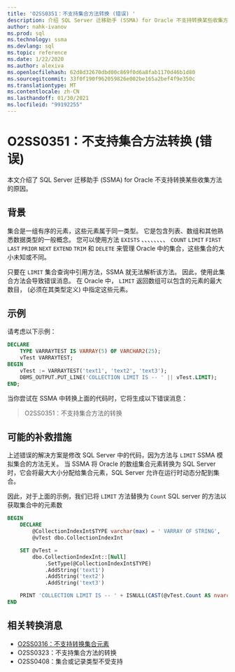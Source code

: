 ```yaml
---
title: 'O2SS0351：不支持集合方法转换 (错误) '
description: 介绍 SQL Server 迁移助手 (SSMA) for Oracle 不支持转换某些收集方法的原因。
author: nahk-ivanov
ms.prod: sql
ms.technology: ssma
ms.devlang: sql
ms.topic: reference
ms.date: 1/22/2020
ms.author: alexiva
ms.openlocfilehash: 62d8d32670dbd00c869f0d6a8fab1170d46b1d80
ms.sourcegitcommit: 33f0f190f962059826e002be165a2bef4f9e350c
ms.translationtype: MT
ms.contentlocale: zh-CN
ms.lasthandoff: 01/30/2021
ms.locfileid: "99192255"
---
```

# <a name="o2ss0351-conversion-of-collection-method-not-supported-error"></a>O2SS0351：不支持集合方法转换 (错误) 

本文介绍了 SQL Server 迁移助手 (SSMA) for Oracle 不支持转换某些收集方法的原因。

## <a name="background"></a>背景

集合是一组有序的元素，这些元素属于同一类型。 它是包含列表、数组和其他熟悉数据类型的一般概念。 您可以使用方法 `EXISTS` 、、、、、、、、 `COUNT` `LIMIT` `FIRST` `LAST` `PRIOR` `NEXT` `EXTEND` `TRIM` 和 `DELETE` 来管理 Oracle 中的集合，这些集合的大小未知或不同。

只要在 `LIMIT` 集合查询中引用方法，SSMA 就无法解析该方法。 因此，使用此集合方法会导致错误消息。 在 Oracle 中， `LIMIT` 返回数组可以包含的元素的最大数目， (必须在其类型定义) 中指定这些元素。

## <a name="example"></a>示例

请考虑以下示例：

```sql
DECLARE
    TYPE VARRAYTEST IS VARRAY(5) OF VARCHAR2(25);
    vTest VARRAYTEST;
BEGIN
    vTest := VARRAYTEST('text1', 'text2', 'text3');
    DBMS_OUTPUT.PUT_LINE('COLLECTION LIMIT IS -- ' || vTest.LIMIT);
END;
```

当你尝试在 SSMA 中转换上面的代码时，它将生成以下错误消息：

> O2SS0351：不支持集合方法的转换

## <a name="possible-remedies"></a>可能的补救措施

上述错误的解决方案是修改 SQL Server 中的代码，因为方法与 `LIMIT` SSMA 模拟集合的方法无关。 当 SSMA 将 Oracle 的数组集合元素转换为 SQL Server 时，它会将最大大小分配给集合元素，SQL Server 允许在运行时动态分配到集合。

因此，对于上面的示例，我们已将 `LIMIT` 方法替换为 `Count` SQL server 的方法以获取集合中的元素数

```sql
BEGIN
    DECLARE
        @CollectionIndexInt$TYPE varchar(max) = ' VARRAY OF STRING',
        @vTest dbo.CollectionIndexInt

    SET @vTest =
        dbo.CollectionIndexInt::[Null]
            .SetType(@CollectionIndexInt$TYPE)
            .AddString('text1')
            .AddString('text2')
            .AddString('text3')

    PRINT 'COLLECTION LIMIT IS -- ' + ISNULL(CAST(@vTest.Count AS nvarchar(max)), '')
END
```

## <a name="related-conversion-messages"></a>相关转换消息

* [O2SS0316：不支持转换集合元素](o2ss0408.md)
* O2SS0323：不支持集合方法的转换
* O2SS0408：集合或记录类型不受支持
